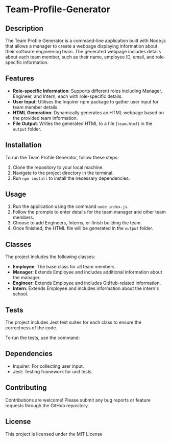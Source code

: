 # Team-Profile-Generator

## Description

The Team Profile Generator is a command-line application built with Node.js that allows a manager to create a webpage displaying information about their software engineering team. The generated webpage includes details about each team member, such as their name, employee ID, email, and role-specific information.

## Features

- **Role-specific Information**: Supports different roles including Manager, Engineer, and Intern, each with role-specific details.
- **User Input**: Utilises the Inquirer npm package to gather user input for team member details.
- **HTML Generation**: Dynamically generates an HTML webpage based on the provided team information.
- **File Output**: Writes the generated HTML to a file (`team.html`) in the `output` folder.

## Installation

To run the Team Profile Generator, follow these steps:

1. Clone the repository to your local machine.
2. Navigate to the project directory in the terminal.
3. Run `npm install` to install the necessary dependencies.

## Usage

1. Run the application using the command `node index.js`.
2. Follow the prompts to enter details for the team manager and other team members.
3. Choose to add Engineers, Interns, or finish building the team.
4. Once finished, the HTML file will be generated in the `output` folder.

## Classes

The project includes the following classes:

- **Employee**: The base class for all team members.
- **Manager**: Extends Employee and includes additional information about the manager.
- **Engineer**: Extends Employee and includes GitHub-related information.
- **Intern**: Extends Employee and includes information about the intern's school.

## Tests

The project includes Jest test suites for each class to ensure the correctness of the code.

To run the tests, use the command:

## Dependencies
- Inquirer: For collecting user input.
- Jest: Testing framework for unit tests.

## Contributing
Contributions are welcome! Please submit any bug reports or feature requests through the GitHub repository.

## License
This project is licensed under the MIT License 
